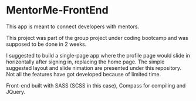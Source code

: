 # MentorMe-FrontEnd

This app is meant to connect developers with mentors. 

This project was part of the group project under coding bootcamp and was supposed to be done in 2 weeks.

I suggested to build a single-page app where the profile page would slide in horizontally after signing in, replacing the home page. 
The simple suggested layout and slide nimation are presented under this repository. Not all the features have got developed because of limited time.

Front-end built with SASS (SCSS in this case), Compass for compiling and JQuery.

